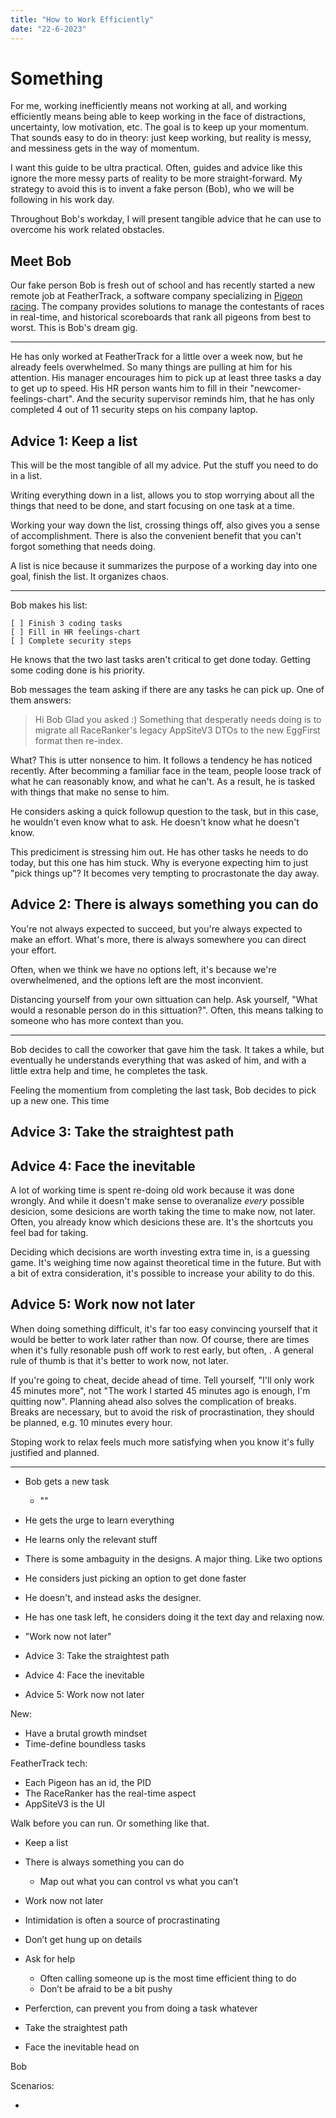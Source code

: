 ```yaml
---
title: "How to Work Efficiently"
date: "22-6-2023"
---
```




# Something 

For me, working inefficiently means not working at all, and working efficiently means being able to keep working in the face of distractions, uncertainty, low motivation, etc. The goal is to keep up your momentum. That sounds easy to do in theory: just keep working, but reality is messy, and messiness gets in the way of momentum.

I want this guide to be ultra practical. Often, guides and advice like this ignore the more messy parts of reality to be more straight-forward. My strategy to avoid this is to invent a fake person (Bob), who we will be following in his work day.

Throughout Bob's workday, I will present tangible advice that he can use to overcome his work related obstacles. 


## Meet Bob

Our fake person Bob is fresh out of school and has recently started a new remote job at FeatherTrack, a software company specializing in [Pigeon racing](https://en.wikipedia.org/wiki/Pigeon_racing). The company provides solutions to manage the contestants of races in real-time, and historical scoreboards that rank all pigeons from best to worst. This is Bob's dream gig.

---

He has only worked at FeatherTrack for a little over a week now, but he already feels overwhelmed. So many things are pulling at him for his attention. His manager encourages him to pick up at least three tasks a day to get up to speed. His HR person wants him to fill in their "newcomer-feelings-chart". And the security supervisor reminds him, that he has only completed 4 out of 11 security steps on his company laptop.

## Advice 1: Keep a list

This will be the most tangible of all my advice. Put the stuff you need to do in a list. 

Writing everything down in a list, allows you to stop worrying about all the things that need to be done, and start focusing on one task at a time.

Working your way down the list, crossing things off, also gives you a sense of accomplishment. There is also the convenient benefit that you can't forgot something that needs doing.

A list is nice because it summarizes the purpose of a working day into one goal, finish the list. It organizes chaos.

---

Bob makes his list:

```
[ ] Finish 3 coding tasks
[ ] Fill in HR feelings-chart
[ ] Complete security steps
```

He knows that the two last tasks aren't critical to get done today. Getting some coding done is his priority.

Bob messages the team asking if there are any tasks he can pick up. One of them answers:

> Hi Bob
> Glad you asked :) Something that desperatly needs doing is to migrate all RaceRanker's legacy AppSiteV3 DTOs to the new EggFirst format then re-index.

What? This is utter nonsence to him. It follows a tendency he has noticed recently. After becomming a familiar face in the team, people loose track of what he can reasonably know, and what he can't. As a result, he is tasked with things that make no sense to him.

He considers asking a quick followup question to the task, but in this case, he wouldn't even know what to ask. He doesn't know what he doesn't know. 

This prediciment is stressing him out. He has other tasks he needs to do today, but this one has him stuck. Why is everyone expecting him to just "pick things up"? It becomes very tempting to procrastonate the day away.

## Advice 2: There is always something you can do

You're not always expected to succeed, but you're always expected to make an effort. What's more, there is always somewhere you can direct your effort. 

Often, when we think we have no options left, it's because we're overwhelmened, and the options left are the most inconvient.

Distancing yourself from your own sittuation can help. Ask yourself, "What would a resonable person do in this sittuation?". Often, this means talking to someone who has more context than you.

---

Bob decides to call the coworker that gave him the task. It takes a while, but eventually he understands everything that was asked of him, and with a little extra help and time, he completes the task. 

Feeling the momentium from completing the last task, Bob decides to pick up a new one. This time 

## Advice 3: Take the straightest path

## Advice 4: Face the inevitable


A lot of working time is spent re-doing old work because it was done wrongly. And while it doesn't make sense to overanalize *every* possible desicion, some desicions are worth taking the time to make now, not later. Often, you already know which desicions these are. It's the shortcuts you feel bad for taking.

Deciding which decisions are worth investing extra time in, is a guessing game. It's weighing time now against theoretical time in the future. But with a bit of extra consideration, it's possible to increase your ability to do this.

## Advice 5: Work now not later

When doing something difficult, it's far too easy convincing yourself that it would be better to work later rather than now. Of course, there are times when it's fully resonable push off work to rest early, but often, . A general rule of thumb is that it's better to work now, not later.

If you're going to cheat, decide ahead of time. Tell yourself, "I'll only work 45 minutes more", not "The work I started 45 minutes ago is enough, I'm quitting now". Planning ahead also solves the complication of breaks. Breaks are necessary, but to avoid the risk of procrastination, they should be planned, e.g. 10 minutes every hour.

Stoping work to relax feels much more satisfying when you know it's fully justified and planned.

---



- Bob gets a new task
	- ""
- He gets the urge to learn everything
- He learns only the relevant stuff
- There is some ambaguity in the designs. A major thing. Like two options 
- He considers just picking an option to get done faster
- He doesn't, and instead asks the designer.
- He has one task left, he considers doing it the text day and relaxing now.
- "Work now not later"
 

- Advice 3: Take the straightest path
- Advice 4: Face the inevitable
- Advice 5: Work now not later


New:
- Have a brutal growth mindset
- Time-define boundless tasks




FeatherTrack tech:

- Each Pigeon has an id, the PID
- The RaceRanker has the real-time aspect
- AppSiteV3 is the UI





Walk before you can run. Or something like that.



- Keep a list
- There is always something you can do
    - Map out what you can control vs what you can’t
- Work now not later
- Intimidation is often a source of procrastinating
- Don’t get hung up on details
- Ask for help
    - Often calling someone up is the most time efficient thing to do
    - Don’t be afraid to be a bit pushy

- Perferction, can prevent you from doing a task whatever
- Take the straightest path
- Face the inevitable head on

Bob 

Scenarios:

-
